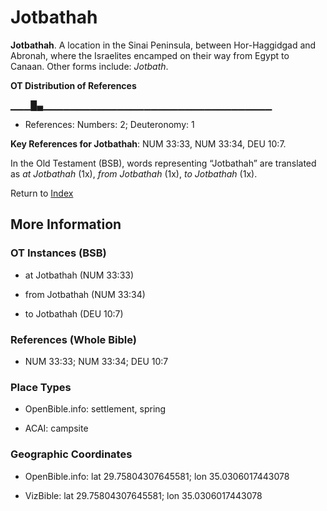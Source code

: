 # Jotbathah
**Jotbathah**. 
A location in the Sinai Peninsula, between Hor-Haggidgad and Abronah, where the Israelites encamped on their way from Egypt to Canaan. 
Other forms include: 
*Jotbath*. 


**OT Distribution of References**

▁▁▁█▄▁▁▁▁▁▁▁▁▁▁▁▁▁▁▁▁▁▁▁▁▁▁▁▁▁▁▁▁▁▁▁▁▁▁
* References: Numbers: 2; Deuteronomy: 1



**Key References for Jotbathah**: 
NUM 33:33, NUM 33:34, DEU 10:7. 


In the Old Testament (BSB), words representing “Jotbathah” are translated as 
*at Jotbathah* (1x), *from Jotbathah* (1x), *to Jotbathah* (1x). 




Return to [Index](00-Index.md)

## More Information

### OT Instances (BSB)

* at Jotbathah (NUM 33:33)

* from Jotbathah (NUM 33:34)

* to Jotbathah (DEU 10:7)



### References (Whole Bible)

* NUM 33:33; NUM 33:34; DEU 10:7


### Place Types

* OpenBible.info: settlement, spring

* ACAI: campsite



### Geographic Coordinates

* OpenBible.info: lat 29.75804307645581; lon 35.0306017443078

* VizBible: lat 29.75804307645581; lon 35.0306017443078




